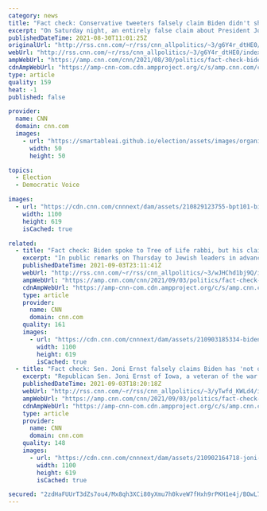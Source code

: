 ```yaml
---
category: news
title: "Fact check: Conservative tweeters falsely claim Biden didn't show up at Dover to honor troops' remains"
excerpt: "On Saturday night, an entirely false claim about President Joe Biden went viral among conservatives on Twitter.\n    \n"
publishedDateTime: 2021-08-30T11:01:25Z
originalUrl: "http://rss.cnn.com/~r/rss/cnn_allpolitics/~3/g6Y4r_dtHE0/index.html"
webUrl: "http://rss.cnn.com/~r/rss/cnn_allpolitics/~3/g6Y4r_dtHE0/index.html"
ampWebUrl: "https://amp.cnn.com/cnn/2021/08/30/politics/fact-check-biden-dover-afghanistan-kabul/index.html"
cdnAmpWebUrl: "https://amp-cnn-com.cdn.ampproject.org/c/s/amp.cnn.com/cnn/2021/08/30/politics/fact-check-biden-dover-afghanistan-kabul/index.html"
type: article
quality: 159
heat: -1
published: false

provider:
  name: CNN
  domain: cnn.com
  images:
    - url: "https://smartableai.github.io/election/assets/images/organizations/cnn.com-50x50.jpg"
      width: 50
      height: 50

topics:
  - Election
  - Democratic Voice

images:
  - url: "https://cdn.cnn.com/cnnnext/dam/assets/210829123755-bpt101-biden-afghanistan-082921-super-tease.jpg"
    width: 1100
    height: 619
    isCached: true

related:
  - title: "Fact check: Biden spoke to Tree of Life rabbi, but his claim about visiting the synagogue is false"
    excerpt: "In public remarks on Thursday to Jewish leaders in advance of the High Holy Days, President Joe Biden spoke at length about the \"scourge of anti-Semitism.\"\n    \n"
    publishedDateTime: 2021-09-03T23:11:41Z
    webUrl: "http://rss.cnn.com/~r/rss/cnn_allpolitics/~3/wJHChd1bj9Q/index.html"
    ampWebUrl: "https://amp.cnn.com/cnn/2021/09/03/politics/fact-check-biden-tree-of-life-synagogue-visit/index.html"
    cdnAmpWebUrl: "https://amp-cnn-com.cdn.ampproject.org/c/s/amp.cnn.com/cnn/2021/09/03/politics/fact-check-biden-tree-of-life-synagogue-visit/index.html"
    type: article
    provider:
      name: CNN
      domain: cnn.com
    quality: 161
    images:
      - url: "https://cdn.cnn.com/cnnnext/dam/assets/210903185334-biden-jewish-holiday-call-super-tease.jpg"
        width: 1100
        height: 619
        isCached: true
  - title: "Fact check: Sen. Joni Ernst falsely claims Biden has 'not once' expressed gratitude to troops who fought in the last 20 years"
    excerpt: "Republican Sen. Joni Ernst of Iowa, a veteran of the war in Iraq and a member of the Senate Armed Services Committee, falsely claimed on CNN on Wednesday that President Joe Biden has never expressed gratitude or empathy toward the American troops who have served overseas during the last two decades.\n"
    publishedDateTime: 2021-09-03T18:20:18Z
    webUrl: "http://rss.cnn.com/~r/rss/cnn_allpolitics/~3/yTwfd_KWLd4/index.html"
    ampWebUrl: "https://amp.cnn.com/cnn/2021/09/03/politics/fact-check-ernst-biden-thanked-troops/index.html"
    cdnAmpWebUrl: "https://amp-cnn-com.cdn.ampproject.org/c/s/amp.cnn.com/cnn/2021/09/03/politics/fact-check-ernst-biden-thanked-troops/index.html"
    type: article
    provider:
      name: CNN
      domain: cnn.com
    quality: 148
    images:
      - url: "https://cdn.cnn.com/cnnnext/dam/assets/210902164718-joni-ernst-0807-super-tease.jpg"
        width: 1100
        height: 619
        isCached: true

secured: "2zdHaFUUrT3dZs7ou4/Mx8qh3XCi80yXmu7h0kveW7fHxh9rPKH1e4j/BOwL7NkHUkIxJP+VRtJac4uH0ZFM4uVrJeTKNuwq7FBG2/fWNZzYNNdTTI7qWbiI90lkt1TRFUk/kDVmtrg32RUDYvE/PHOQRPxp7/fSG2MdEjdp0GiEB+IhmgKg96bMGIJBOtj4n8uDUTM0/iAJp6E+6AKpVC2sOV0EazVsFAAZV6VY+IXC6YlZoHs85rqYmeJcPmqWNq9InvD/5IdIspyGO/fpTzYITScg4nwIYyywe+jCpP99N5ay2nCa+HNPDxVsJ6xTwbrRwB+clk1N1W8ZxE1XmAsnkWKj2YEAKB2iu6D3TQU=;0YNvpfchm8nTud+X372nhA=="
---
```



